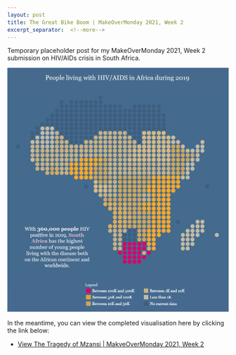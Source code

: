 ```yaml
---
layout: post
title: The Great Bike Boom | MakeOverMonday 2021, Week 2
excerpt_separator:  <!--more-->
---
```


Temporary placeholder post for my MakeOverMonday 2021, Week 2 submission on HIV/AIDs crisis in South Africa.


![The Tragedy of Mzansi](/assets/images/hiv-aids-south-africa.png)


In the meantime, you can view the completed visualisation here by clicking the link below:

<ul>
<li><a href="https://public.tableau.com/profile/darragh.murray#!/vizhome/HIV-AIDsinSouthAfricanYouth/HIVAIDsinSouthAfrica">View The Tragedy of Mzansi | MakveOverMonday 2021, Week 2</a></li>
</ul>
